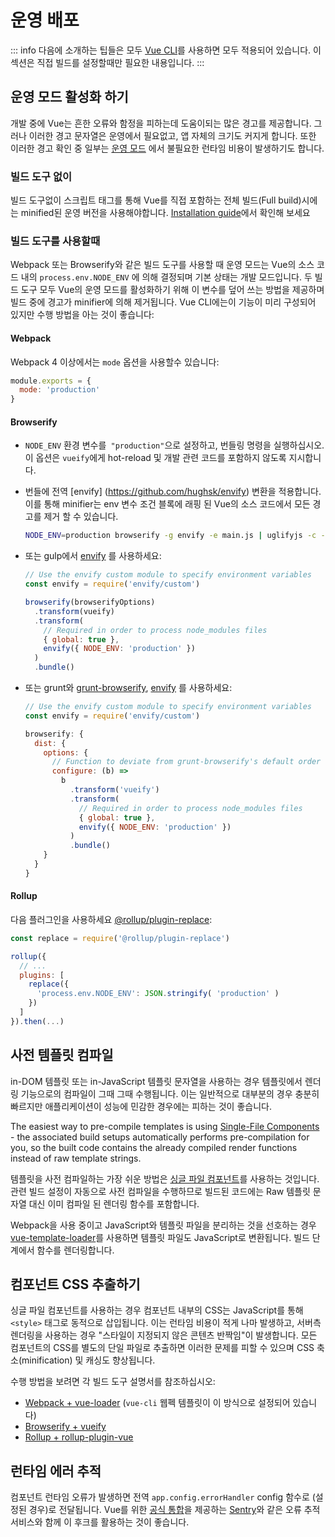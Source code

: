 # 운영 배포

::: info
다음에 소개하는 팁들은 모두 [Vue CLI](https://cli.vuejs.org)를 사용하면 모두 적용되어 있습니다. 이 섹션은 직접 빌드를 설정할때만 필요한 내용입니다. 
:::

## 운영 모드 활성화 하기 

개발 중에 Vue는 흔한 오류와 함정을 피하는데 도움이되는 많은 경고를 제공합니다. 그러나 이러한 경고 문자열은 운영에서 필요없고, 앱 자체의 크기도 커지게 합니다. 또한 이러한 경고 확인 중 일부는 [운영 모드](https://cli.vuejs.org/guide/mode-and-env.html#modes) 에서 불필요한  런타임 비용이 발생하기도 합니다. 

### 빌드 도구 없이 

빌드 도구없이 스크립트 태그를 통해 Vue를 직접 포함하는 전체 빌드(Full build)시에는 minified된 운영 버전을 사용해야합니다. [Installation guide](/ko-KR/guide/installation.html#cdn)에서 확인해 보세요 


### 빌드 도구를 사용할때 

Webpack 또는 Browserify와 같은 빌드 도구를 사용할 때 운영 모드는 Vue의 소스 코드 내의 `process.env.NODE_ENV` 에 의해 결정되며 기본 상태는 개발 모드입니다. 두 빌드 도구 모두 Vue의 운영 모드를 활성화하기 위해 이 변수를 덮어 쓰는 방법을 제공하며 빌드 중에 경고가 minifier에 의해 제거됩니다. Vue CLI에는이 기능이 미리 구성되어 있지만 수행 방법을 아는 것이 좋습니다:

#### Webpack
Webpack 4 이상에서는  `mode` 옵션을 사용할수 있습니다:


```js
module.exports = {
  mode: 'production'
}
```

#### Browserify

- `NODE_ENV` 환경 변수를` "production"`으로 설정하고, 번들링 명령을 실행하십시오. 이 옵션은  `vueify`에게 hot-reload 및 개발 관련 코드를 포함하지 않도록 지시합니다.

- 번들에 전역 [envify] (https://github.com/hughsk/envify) 변환을 적용합니다. 이를 통해 minifier는 env 변수 조건 블록에 래핑 된 Vue의 소스 코드에서 모든 경고를 제거 할 수 있습니다.
  ```bash
  NODE_ENV=production browserify -g envify -e main.js | uglifyjs -c -m > build.js
  ```

- 또는 gulp에서 [envify](https://github.com/hughsk/envify) 를 사용하세요: 

  ```js
  // Use the envify custom module to specify environment variables
  const envify = require('envify/custom')

  browserify(browserifyOptions)
    .transform(vueify)
    .transform(
      // Required in order to process node_modules files
      { global: true },
      envify({ NODE_ENV: 'production' })
    )
    .bundle()
  ```

- 또는 grunt와 [grunt-browserify](https://github.com/jmreidy/grunt-browserify), [envify](https://github.com/hughsk/envify) 를 사용하세요:

  ```js
  // Use the envify custom module to specify environment variables
  const envify = require('envify/custom')

  browserify: {
    dist: {
      options: {
        // Function to deviate from grunt-browserify's default order
        configure: (b) =>
          b
            .transform('vueify')
            .transform(
              // Required in order to process node_modules files
              { global: true },
              envify({ NODE_ENV: 'production' })
            )
            .bundle()
      }
    }
  }
  ```

#### Rollup

다음 플러그인을 사용하세요 [@rollup/plugin-replace](https://github.com/rollup/plugins/tree/master/packages/replace):

```js
const replace = require('@rollup/plugin-replace')

rollup({
  // ...
  plugins: [
    replace({
      'process.env.NODE_ENV': JSON.stringify( 'production' )
    })
  ]
}).then(...)
```

## 사전 템플릿 컴파일 

in-DOM 템플릿 또는 in-JavaScript 템플릿 문자열을 사용하는 경우 템플릿에서 렌더링 기능으로의 컴파일이 그때 그때  수행됩니다. 이는 일반적으로 대부분의 경우 충분히 빠르지만 애플리케이션이 성능에 민감한 경우에는 피하는 것이 좋습니다.

The easiest way to pre-compile templates is using [Single-File Components](/ko-KR/guide/single-file-component.html) - the associated build setups automatically performs pre-compilation for you, so the built code contains the already compiled render functions instead of raw template strings.

템플릿을 사전 컴파일하는 가장 쉬운 방법은 [싱글 파일 컴포넌트](/ko-KR/guide/single-file-component.html)를 사용하는 것입니다. 관련 빌드 설정이 자동으로 사전 컴파일을 수행하므로 빌드된 코드에는 Raw 템플릿 문자열 대신 이미 컴파일 된 렌더링 함수를 포함합니다. 

Webpack을 사용 중이고 JavaScript와 템플릿 파일을 분리하는 것을 선호하는 경우 [vue-template-loader](https://github.com/ktsn/vue-template-loader)를 사용하면 템플릿 파일도 JavaScript로 변환됩니다. 빌드 단계에서 함수를 렌더링합니다.

## 컴포넌트 CSS 추출하기

싱글 파일 컴포넌트를 사용하는 경우 컴포넌트 내부의 CSS는 JavaScript를 통해 `<style>` 태그로 동적으로 삽입됩니다. 이는 런타임 비용이 적게 나마 발생하고, 서버측 렌더링을 사용하는 경우 "스타일이 지정되지 않은 콘텐츠 반짝임"이  발생합니다. 모든 컴포넌트의 CSS를 별도의 단일 파일로 추출하면 이러한 문제를 피할 수 있으며 CSS 축소(minification) 및 캐싱도 향상됩니다.


수행 방법을 보려면 각 빌드 도구 설명서를 참조하십시오:

- [Webpack + vue-loader](https://vue-loader.vuejs.org/en/configurations/extract-css.html) (`vue-cli` 웹펙 템플릿이 이 방식으로 설정되어 있습니다)
- [Browserify + vueify](https://github.com/vuejs/vueify#css-extraction)
- [Rollup + rollup-plugin-vue](https://rollup-plugin-vue.vuejs.org/)

## 런타임 에러 추적

컴포넌트 런타임 오류가 발생하면 전역 `app.config.errorHandler` config 함수로 (설정된 경우)로 전달됩니다.  Vue를 위한 [공식 통합](https://sentry.io/for/vue)을 제공하는 [Sentry](https://sentry.io)와 같은 오류 추적 서비스와 함께 이 후크를 활용하는 것이 좋습니다.
